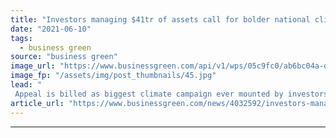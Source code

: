 ```yaml
---
title: "Investors managing $41tr of assets call for bolder national climate plans"
date: "2021-06-10"
tags: 
  - business green
source: "business green"
image_url: "https://www.businessgreen.com/api/v1/wps/05c9fc0/ab6bc04a-d9d8-4115-96dd-d883e4e7305a/3/city-signal-185x114.jpg"
image_fp: "/assets/img/post_thumbnails/45.jpg"
lead: "
 Appeal is billed as biggest climate campaign ever mounted by investors after firms responsible forr roughly 37 per cent of all global assets under management sign up ..."
article_url: "https://www.businessgreen.com/news/4032592/investors-managing-usd41tr-assets-bolder-national-climate-plans"
---
```


---
